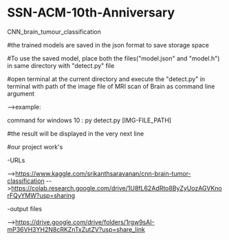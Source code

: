# SSN-ACM-10th-Anniversary
CNN_brain_tumour_classification

#the trained models are saved in the json format to save storage space

#To use the saved model, place both the files("model.json" and "model.h") in same directory with "detect.py" file

#open terminal at the current directory and execute the "detect.py" in terminal with path of the image file of MRI scan of Brain as command line argument

  -->example: 

command for windows 10 : py detect.py [IMG-FILE_PATH]

#the result will be displayed in the very next line

#our project work's 

  -URLs

  -->https://www.kaggle.com/srikanthsaravanan/cnn-brain-tumor-classification
  -->https://colab.research.google.com/drive/1U8fL62AdRto8ByZyUozAGVKnorFQyYMW?usp=sharing
  
  -output files
  
  -->https://drive.google.com/drive/folders/1rgw9sAI-mP36VH3YH2N8cRKZnTxZutZV?usp=share_link
